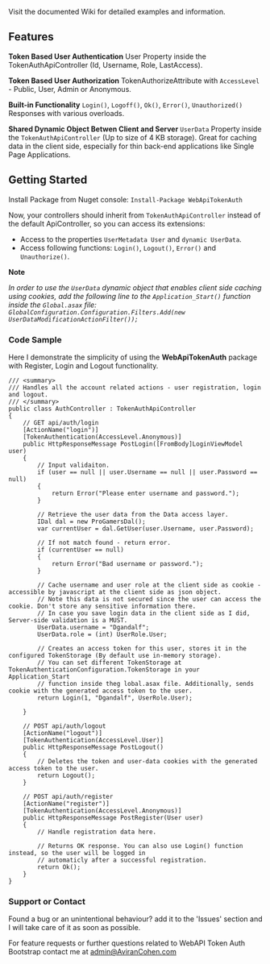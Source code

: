 Visit the documented Wiki for detailed examples and information.


## Features
**Token Based User Authentication**
User Property inside the TokenAuthApiController (Id, Username, Role, LastAccess).

**Token Based User Authorization**
TokenAuthorizeAttribute with `AccessLevel` - Public, User, Admin or Anonymous.

**Built-in Functionality**
`Login()`, `Logoff()`, `Ok()`, `Error()`, `Unauthorized()` Responses with various overloads.

**Shared Dynamic Object Betwen Client and Server**
`UserData` Property inside the `TokenAuthApiController` (Up to size of 4 KB storage).
Great for caching data in the client side, especially for thin back-end applications like Single Page Applications.

## Getting Started
Install Package from Nuget console:
``` Install-Package WebApiTokenAuth ```

Now, your controllers should inherit from `TokenAuthApiController` instead of the default ApiController,
so you can access its extensions:
* Access to the properties `UserMetadata User` and `dynamic UserData`.
* Access following functions: `Login()`, `Logout()`, `Error()` and `Unauthorize()`.

**Note**

_In order to use the `UserData` dynamic object that enables client side caching using cookies,_
_add the following line to the `Application_Start()` function inside the `Global.asax` file:_
_`GlobalConfiguration.Configuration.Filters.Add(new UserDataModificationActionFilter());`_

### Code Sample
Here I demonstrate the simplicity of using the **WebApiTokenAuth** package with Register,
Login and Logout functionality.

    /// <summary>
    /// Handles all the account related actions - user registration, login and logout.
    /// </summary>
    public class AuthController : TokenAuthApiController
    {
        // GET api/auth/login
        [ActionName("login")]
        [TokenAuthentication(AccessLevel.Anonymous)]
        public HttpResponseMessage PostLogin([FromBody]LoginViewModel user)
        {
            // Input validaiton.
            if (user == null || user.Username == null || user.Password == null)
            {
                return Error("Please enter username and password.");
            }

            // Retrieve the user data from the Data access layer.
            IDal dal = new ProGamersDal();
            var currentUser = dal.GetUser(user.Username, user.Password);

            // If not match found - return error.
            if (currentUser == null)
            {
                return Error("Bad username or password.");
            }

            // Cache username and user role at the client side as cookie - accessible by javascript at the client side as json object.
            // Note this data is not secured since the user can access the cookie. Don't store any sensitive information there.
            // In case you save login data in the client side as I did, Server-side validation is a MUST.
            UserData.username = "Dgandalf";
            UserData.role = (int) UserRole.User;

            // Creates an access token for this user, stores it in the configured TokenStorage (By default use in-memory storage).
            // You can set different TokenStorage at TokenAuthenticationConfiguration.TokenStorage in your Application_Start 
            // function inside theg lobal.asax file. Additionally, sends cookie with the generated access token to the user.
            return Login(1, "Dgandalf", UserRole.User);

        }

        // POST api/auth/logout
        [ActionName("logout")]
        [TokenAuthentication(AccessLevel.User)]
        public HttpResponseMessage PostLogout()
        {
            // Deletes the token and user-data cookies with the generated access token to the user.
            return Logout();
        }

        // POST api/auth/register
        [ActionName("register")]
        [TokenAuthentication(AccessLevel.Anonymous)]
        public HttpResponseMessage PostRegister(User user)
        {
            // Handle registration data here.

            // Returns OK response. You can also use Login() function instead, so the user will be logged in 
            // automaticly after a successful registration.
            return Ok();
        }
    }

### Support or Contact
Found a bug or an unintentional behaviour? add it to the 'Issues' section and I will take care of it as soon as possible.

For feature requests or further questions related to WebAPI Token Auth Bootstrap contact me at admin@AviranCohen.com
